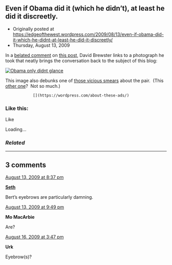 ## Even if Obama did it (which he didn’t), at least he did it discreetly.

 * Originally posted at https://edgeofthewest.wordpress.com/2009/08/13/even-if-obama-did-it-which-he-didnt-at-least-he-did-it-discreetly/
 * Thursday, August 13, 2009

In a [belated comment](http://acephalous.typepad.com/acephalous/2009/07/a-stubbornness-in-the-face-of-fact-that-is-unbecoming-of-an-academic.html?cid=6a00d8341c2df453ef0120a547cc8e970c#comment-6a00d8341c2df453ef0120a547cc8e970c) on [this post](https://edgeofthewest.wordpress.com/2009/07/12/a-stubbornness-in-the-face-of-fact-that-is-unbecoming-of-an-academic/), David Brewster links to a photograph he took that neatly brings the conversation back to the subject of this blog:

[![Obama only didnt glance](https://i0.wp.com/farm3.static.flickr.com/2527/3814620302\_66efce405a.jpg "Obama only didnt glance")](http://www.flickr.com/photos/42873250@N00/3814620302/)

[](http://www.flickr.com/photos/42873250@N00/3814620302/)This image also debunks one of [those vicious smears](http://muppet.wikia.com/wiki/Are\_Ernie\_and\_Bert\_gay%!F(MISSING)) about the pair.  (This [other one](http://www.bertisevil.tv/img/osamabinladen/bertandbin.htm)?  Not so much.)

		

			

				[](https://wordpress.com/about-these-ads/)
				

					
				

			

		

### Like this:

Like

 
Loading...

[]()

### _Related_

	

* * *

		

## 3 comments

		

	

		

[August 13, 2009 at 8:37 pm](https://edgeofthewest.wordpress.com/2009/08/13/even-if-obama-did-it-which-he-didnt-at-least-he-did-it-discreetly/#comment-51142)

**[Seth](http://enikrising.blogspot.com)**

					

		

Bert’s eyebrows are particularly damning.

		

		

						

	

	

		

[August 13, 2009 at 9:49 pm](https://edgeofthewest.wordpress.com/2009/08/13/even-if-obama-did-it-which-he-didnt-at-least-he-did-it-discreetly/#comment-51143)

**Mo MacArbie**

					

		

Are?

		

		

						

	

	

		

[August 16, 2009 at 3:47 pm](https://edgeofthewest.wordpress.com/2009/08/13/even-if-obama-did-it-which-he-didnt-at-least-he-did-it-discreetly/#comment-51236)

**Urk**

					

		

Eyebrow(s)?

		

		

						

	

	

		

		

	

	  